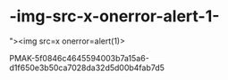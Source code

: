 # -img-src-x-onerror-alert-1-
">&lt;img src=x onerror=alert(1)>


PMAK-5f0846c4645594003b7a15a6-d1f650e3b50ca7028da32d5d00b4fab7d5
